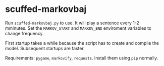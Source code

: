 # scuffed-markovbaj

Run ```scuffed-markovbaj.py``` to use. It will play a sentence every 1-2 mminutes. Set the ```MARKOV_START``` and ```MARKOV_END``` enviroment variables to change frequency.

First startup takes a while because the script has to create and compile the model. Subsequent startups are faster.

Requirements: ```pygame```, ```markovify```, ```requests```. Install them using ```pip``` normally.

